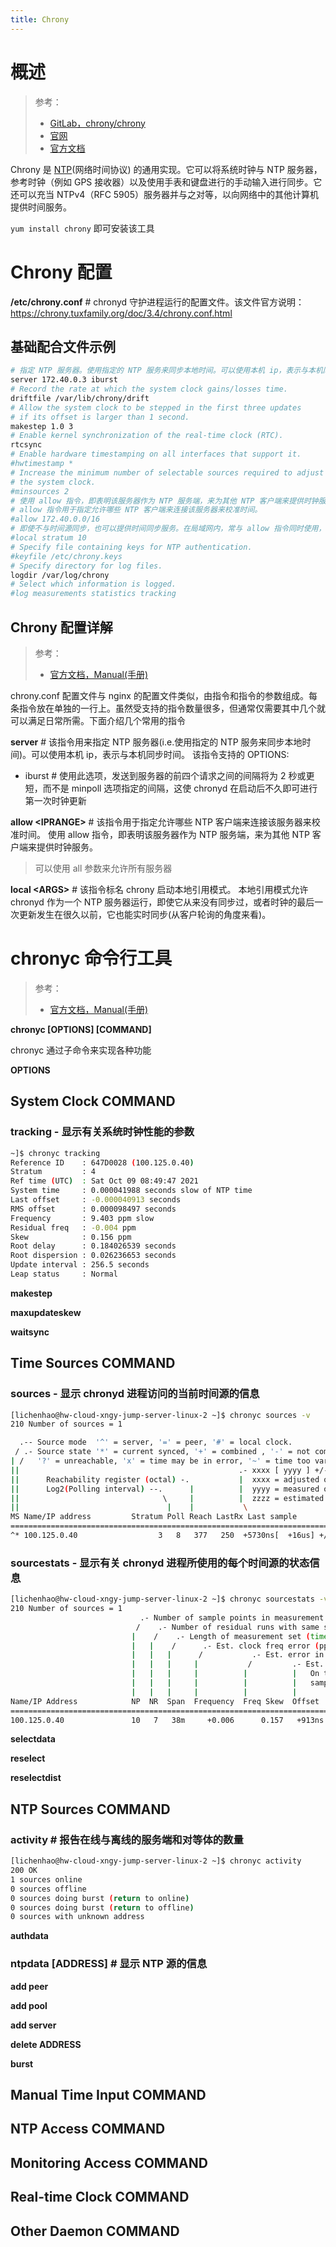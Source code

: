 ```yaml
---
title: Chrony
---
```


# 概述

> 参考：
>
> - [GitLab，chrony/chrony](https://gitlab.com/chrony/chrony)
> - [官网](https://chrony.tuxfamily.org/index.html)
> - [官方文档](https://chrony.tuxfamily.org/documentation.html)

Chrony 是 [NTP](/docs/4.数据通信/通信协议/NTP.md)(网络时间协议) 的通用实现。它可以将系统时钟与 NTP 服务器，参考时钟（例如 GPS 接收器）以及使用手表和键盘进行的手动输入进行同步。它还可以充当 NTPv4（RFC 5905）服务器并与之对等，以向网络中的其他计算机提供时间服务。

`yum install chrony` 即可安装该工具

# Chrony 配置

**/etc/chrony.conf** # chronyd 守护进程运行的配置文件。该文件官方说明：<https://chrony.tuxfamily.org/doc/3.4/chrony.conf.html>

## 基础配合文件示例

```bash
# 指定 NTP 服务器。使用指定的 NTP 服务来同步本地时间。可以使用本机 ip，表示与本机同步时间。
server 172.40.0.3 iburst
# Record the rate at which the system clock gains/losses time.
driftfile /var/lib/chrony/drift
# Allow the system clock to be stepped in the first three updates
# if its offset is larger than 1 second.
makestep 1.0 3
# Enable kernel synchronization of the real-time clock (RTC).
rtcsync
# Enable hardware timestamping on all interfaces that support it.
#hwtimestamp *
# Increase the minimum number of selectable sources required to adjust
# the system clock.
#minsources 2
# 使用 allow 指令，即表明该服务器作为 NTP 服务端，来为其他 NTP 客户端来提供时钟服务
# allow 指令用于指定允许哪些 NTP 客户端来连接该服务器来校准时间。
#allow 172.40.0.0/16
# 即使不与时间源同步，也可以提供时间同步服务。在局域网内，常与 allow 指令同时使用，作为局域网内的时间服务器。
#local stratum 10
# Specify file containing keys for NTP authentication.
#keyfile /etc/chrony.keys
# Specify directory for log files.
logdir /var/log/chrony
# Select which information is logged.
#log measurements statistics tracking
```

## Chrony 配置详解

> 参考：
>
> - [官方文档，Manual(手册)](https://chrony.tuxfamily.org/doc/4.1/chrony.conf.html)

chrony.conf 配置文件与 nginx 的配置文件类似，由指令和指令的参数组成。每条指令放在单独的一行上。虽然受支持的指令数量很多，但通常仅需要其中几个就可以满足日常所需。下面介绍几个常用的指令

**server** # 该指令用来指定 NTP 服务器(i.e.使用指定的 NTP 服务来同步本地时间)。可以使用本机 ip，表示与本机同步时间。
该指令支持的 OPTIONS:

- iburst # 使用此选项，发送到服务器的前四个请求之间的间隔将为 2 秒或更短，而不是 minpoll 选项指定的间隔，这使 chronyd 在启动后不久即可进行第一次时钟更新

**allow \<IPRANGE>** # 该指令用于指定允许哪些 NTP 客户端来连接该服务器来校准时间。
使用 allow 指令，即表明该服务器作为 NTP 服务端，来为其他 NTP 客户端来提供时钟服务。

> 可以使用 all 参数来允许所有服务器

**local \<ARGS>** # 该指令标名 chrony 启动本地引用模式。
本地引用模式允许 chronyd 作为一个 NTP 服务器运行，即使它从来没有同步过，或者时钟的最后一次更新发生在很久以前，它也能实时同步(从客户轮询的角度来看)。

# chronyc 命令行工具

> 参考：
>
> - [官方文档，Manual(手册)](https://chrony.tuxfamily.org/doc/4.1/chronyc.html)

**chronyc \[OPTIONS] \[COMMAND]**

chronyc 通过子命令来实现各种功能

**OPTIONS**

## System Clock COMMAND

### tracking - 显示有关系统时钟性能的参数

```bash
~]$ chronyc tracking
Reference ID    : 647D0028 (100.125.0.40)
Stratum         : 4
Ref time (UTC)  : Sat Oct 09 08:49:47 2021
System time     : 0.000041988 seconds slow of NTP time
Last offset     : -0.000040913 seconds
RMS offset      : 0.000098497 seconds
Frequency       : 9.403 ppm slow
Residual freq   : -0.004 ppm
Skew            : 0.156 ppm
Root delay      : 0.184026539 seconds
Root dispersion : 0.026236653 seconds
Update interval : 256.5 seconds
Leap status     : Normal
```

**makestep**

**maxupdateskew**

**waitsync**

## Time Sources COMMAND

### sources - 显示 chronyd 进程访问的当前时间源的信息

```bash
[lichenhao@hw-cloud-xngy-jump-server-linux-2 ~]$ chronyc sources -v
210 Number of sources = 1

  .-- Source mode  '^' = server, '=' = peer, '#' = local clock.
 / .- Source state '*' = current synced, '+' = combined , '-' = not combined,
| /   '?' = unreachable, 'x' = time may be in error, '~' = time too variable.
||                                                 .- xxxx [ yyyy ] +/- zzzz
||      Reachability register (octal) -.           |  xxxx = adjusted offset,
||      Log2(Polling interval) --.      |          |  yyyy = measured offset,
||                                \     |          |  zzzz = estimated error.
||                                 |    |           \
MS Name/IP address         Stratum Poll Reach LastRx Last sample
===============================================================================
^* 100.125.0.40                  3   8   377   250  +5730ns[  +16us] +/-  133ms
```

### sourcestats - 显示有关 chronyd 进程所使用的每个时间源的状态信息

```bash
[lichenhao@hw-cloud-xngy-jump-server-linux-2 ~]$ chronyc sourcestats -v
210 Number of sources = 1
                             .- Number of sample points in measurement set.
                            /    .- Number of residual runs with same sign.
                           |    /    .- Length of measurement set (time).
                           |   |    /      .- Est. clock freq error (ppm).
                           |   |   |      /           .- Est. error in freq.
                           |   |   |     |           /         .- Est. offset.
                           |   |   |     |          |          |   On the -.
                           |   |   |     |          |          |   samples. \
                           |   |   |     |          |          |             |
Name/IP Address            NP  NR  Span  Frequency  Freq Skew  Offset  Std Dev
==============================================================================
100.125.0.40               10   7   38m     +0.006      0.157   +913ns    63us
```

**selectdata**

**reselect**

**reselectdist**

## NTP Sources COMMAND

### activity # 报告在线与离线的服务端和对等体的数量

```bash
[lichenhao@hw-cloud-xngy-jump-server-linux-2 ~]$ chronyc activity
200 OK
1 sources online
0 sources offline
0 sources doing burst (return to online)
0 sources doing burst (return to offline)
0 sources with unknown address
```

**authdata**

### ntpdata \[ADDRESS] # 显示 NTP 源的信息

**add peer**

**add pool**

**add server**

**delete ADDRESS**

**burst**

## Manual Time Input COMMAND

## NTP Access COMMAND

## Monitoring Access COMMAND

## Real-time Clock COMMAND

## Other Daemon COMMAND
